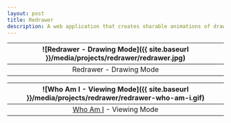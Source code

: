 ```yaml
---
layout: post
title: Redrawer
description: A web application that creates sharable animations of drawing processes.
---
```


![Redrawer - Drawing Mode]({{ site.baseurl }}/media/projects/redrawer/redrawer.jpg) |
:----------: |
Redrawer - Drawing Mode |

![Who Am I - Viewing Mode]({{ site.baseurl }}/media/projects/redrawer/redrawer-who-am-i.gif) |
:----------: |
[Who Am I](http://jackbdu.com/redrawer/drawings/?-L2IyGDdmE1TaYKE2Mq8) - Viewing Mode |
